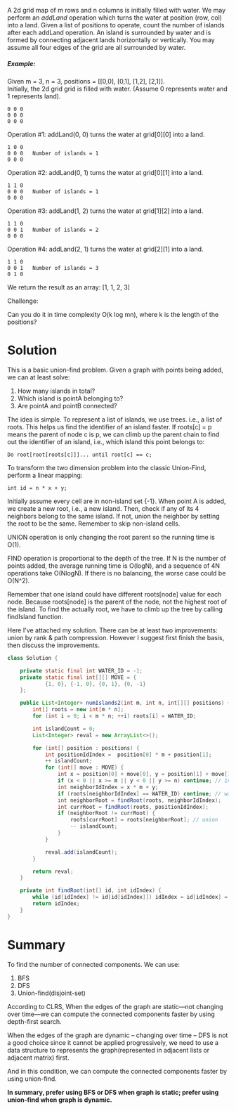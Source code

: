 A 2d grid map of m rows and n columns is initially filled with water. We may perform an _addLand_ operation which turns the water at position (row, col) into a land. Given a list of positions to operate, count the number of islands after each addLand operation. An island is surrounded by water and is formed by connecting adjacent lands horizontally or vertically. You may assume all four edges of the grid are all surrounded by water.

##### Example:

Given m = 3, n = 3, positions = [[0,0], [0,1], [1,2], [2,1]].  
Initially, the 2d grid grid is filled with water. (Assume 0 represents water and 1 represents land).  

```
0 0 0
0 0 0
0 0 0
```

Operation #1: addLand(0, 0) turns the water at grid[0][0] into a land.

```
1 0 0
0 0 0   Number of islands = 1
0 0 0
```

Operation #2: addLand(0, 1) turns the water at grid[0][1] into a land.

```
1 1 0
0 0 0   Number of islands = 1
0 0 0
```

Operation #3: addLand(1, 2) turns the water at grid[1][2] into a land.

```
1 1 0
0 0 1   Number of islands = 2
0 0 0
```

Operation #4: addLand(2, 1) turns the water at grid[2][1] into a land.

```
1 1 0
0 0 1   Number of islands = 3
0 1 0
```

We return the result as an array: [1, 1, 2, 3]

Challenge:

Can you do it in time complexity O(k log mn), where k is the length of the positions?


# Solution

This is a basic union-find problem. Given a graph with points being added, we can at least solve:

1. How many islands in total?
2. Which island is pointA belonging to?
3. Are pointA and pointB connected?

The idea is simple. To represent a list of islands, we use trees. i.e., a list of roots. This helps us find the identifier of an island faster. If roots[c] = p means the parent of node c is p, we can climb up the parent chain to find out the identifier of an island, i.e., which island this point belongs to:

``` Do root[root[roots[c]]]... until root[c] == c; ```

To transform the two dimension problem into the classic Union-Find, perform a linear mapping:

``` int id = n * x + y; ```

Initially assume every cell are in non-island set {-1}. When point A is added, we create a new root, i.e., a new island. Then, check if any of its 4 neighbors belong to the same island. If not, union the neighbor by setting the root to be the same. Remember to skip non-island cells.

UNION operation is only changing the root parent so the running time is O(1).

FIND operation is proportional to the depth of the tree. If N is the number of points added, the average running time is O(logN), and a sequence of 4N operations take O(NlogN). If there is no balancing, the worse case could be O(N^2).

Remember that one island could have different roots[node] value for each node. Because roots[node] is the parent of the node, not the highest root of the island. To find the actually root, we have to climb up the tree by calling findIsland function.

Here I've attached my solution. There can be at least two improvements: union by rank & path compression. However I suggest first finish the basis, then discuss the improvements.

```java
class Solution {

    private static final int WATER_ID = -1;
    private static final int[][] MOVE = {
            {1, 0}, {-1, 0}, {0, 1}, {0, -1}
    };

    public List<Integer> numIslands2(int m, int n, int[][] positions) {
        int[] roots = new int[m * n];
        for (int i = 0; i < m * n; ++i) roots[i] = WATER_ID;

        int islandCount = 0;
        List<Integer> reval = new ArrayList<>();

        for (int[] position : positions) {
            int positionIdIndex =  position[0] * m + position[1];
            ++ islandCount;
            for (int[] move : MOVE) {
                int x = position[0] + move[0], y = position[1] + move[1];
                if (x < 0 || x >= m || y < 0 || y >= n) continue; // invalid range
                int neighborIdIndex = x * m + y;
                if (roots[neighborIdIndex] == WATER_ID) continue; // water
                int neighborRoot = findRoot(roots, neighborIdIndex);
                int currRoot = findRoot(roots, positionIdIndex);
                if (neighborRoot != currRoot) {
                    roots[currRoot] = roots[neighborRoot]; // union
                    -- islandCount;
                }
            }

            reval.add(islandCount);
        }

        return reval;
    }

    private int findRoot(int[] id, int idIndex) {
        while (id[idIndex] != id[id[idIndex]]) idIndex = id[idIndex] = id[id[idIndex]]; // Path compression
        return idIndex;
    }
}
```

# Summary

To find the number of connected components. We can use:

1. BFS
2. DFS
3. Union-find(disjoint-set)

According to CLRS, When the edges of the graph are static—not changing over time—we can compute the connected components faster by using depth-first search.

When the edges of the graph are dynamic – changing over time – DFS is not a good choice since it cannot be applied progressively, we need to use a data structure to represents the graph(represented in adjacent lists or adjacent matrix) first.

And in this condition, we can compute the connected components faster by using union-find.

__In summary, prefer using BFS or DFS when graph is static; prefer using union-find when graph is dynamic.__

















